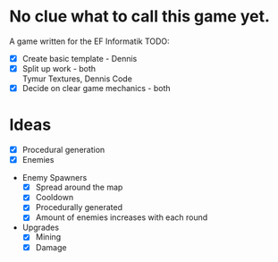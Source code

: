 # No clue what to call this game yet.
A game written for the EF Informatik
TODO:
- [x] Create basic template - Dennis
- [x] Split up work - both<br>Tymur Textures, Dennis Code
- [x] Decide on clear game mechanics - both
# Ideas
- [x] Procedural generation
- [x] Enemies
- Enemy Spawners
    - [x] Spread around the map
    - [x] Cooldown
    - [x] Procedurally generated
    - [x] Amount of enemies increases with each round
- Upgrades
    - [x] Mining
    - [x] Damage
